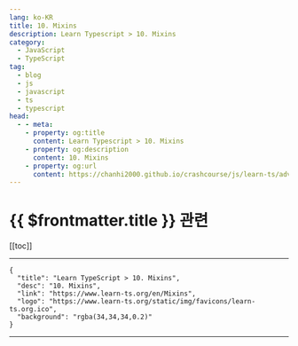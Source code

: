 ```yaml
---
lang: ko-KR
title: 10. Mixins
description: Learn Typescript > 10. Mixins
category: 
  - JavaScript
  - TypeScript
tag: 
  - blog
  - js
  - javascript
  - ts
  - typescript
head:
  - - meta:
    - property: og:title
      content: Learn Typescript > 10. Mixins
    - property: og:description
      content: 10. Mixins
    - property: og:url
      content: https://chanhi2000.github.io/crashcourse/js/learn-ts/advanced/10.html
---
```


# {{ $frontmatter.title }} 관련

[[toc]]

---

```component VPCard
{
  "title": "Learn TypeScript > 10. Mixins",
  "desc": "10. Mixins",
  "link": "https://www.learn-ts.org/en/Mixins",
  "logo": "https://www.learn-ts.org/static/img/favicons/learn-ts.org.ico",
  "background": "rgba(34,34,34,0.2)"
}
```

---

<TagLinks />